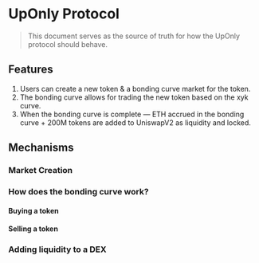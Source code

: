 # UpOnly Protocol

> This document serves as the source of truth for how the UpOnly protocol should behave. 

## Features
1. Users can create a new token & a bonding curve market for the token. 
2. The bonding curve allows for trading the new token based on the xyk curve. 
3. When the bonding curve is complete — ETH accrued in the bonding curve + 200M tokens are added to UniswapV2 as liquidity and locked. 

## Mechanisms 

### Market Creation 

### How does the bonding curve work?

#### Buying a token 

#### Selling a token 


### Adding liquidity to a DEX
